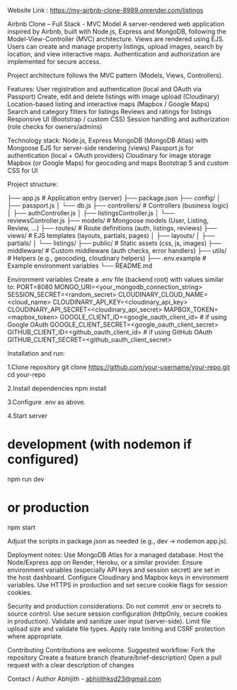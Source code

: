 Website Link : https://my-airbnb-clone-8989.onrender.com/listings

Airbnb Clone – Full Stack - MVC Model
A server-rendered web application inspired by Airbnb, built with Node.js, Express and MongoDB, following the Model-View-Controller (MVC) architecture. Views are rendered using EJS. Users can create and manage property listings, upload images, search by location, and view interactive maps. Authentication and authorization are implemented for secure access.

Project architecture follows the MVC pattern (Models, Views, Controllers).

Features:
  User registration and authentication (local and OAuth via Passport)
  Create, edit and delete listings with image upload (Cloudinary)
  Location-based listing and interactive maps (Mapbox / Google Maps)
  Search and category filters for listings
  Reviews and ratings for listings
  Responsive UI (Bootstrap / custom CSS)
  Session handling and authorization (role checks for owners/admins)
      
Technology stack:
  Node.js, Express
  MongoDB (MongoDB Atlas) with Mongoose
  EJS for server-side rendering (views)
  Passport.js for authentication (local + OAuth providers)
  Cloudinary for image storage
  Mapbox (or Google Maps) for geocoding and maps
  Bootstrap 5 and custom CSS for UI

Project structure:
  
  ├── app.js                    # Application entry (server)
  ├── package.json
  ├── config/
  │   ├── passport.js
  │   └── db.js
  ├── controllers/              # Controllers (business logic)
  │   ├── authController.js
  │   ├── listingsController.js
  │   └── reviewsController.js
  ├── models/                   # Mongoose models (User, Listing, Review, ...)
  ├── routes/                   # Route definitions (auth, listings, reviews)
  ├── views/                    # EJS templates (layouts, partials, pages)
  │   ├── layouts/
  │   ├── partials/
  │   └── listings/
  ├── public/                   # Static assets (css, js, images)
  ├── middleware/               # Custom middleware (auth checks, error handlers)
  ├── utils/                    # Helpers (e.g., geocoding, cloudinary helpers)
  ├── .env.example              # Example environment variables
  └── README.md

Environment variables
Create a .env file (backend root) with values similar to:
  PORT=8080
  MONGO_URI=<your_mongodb_connection_string>
  SESSION_SECRET=<random_secret>
  CLOUDINARY_CLOUD_NAME=<cloud_name>
  CLOUDINARY_API_KEY=<cloudinary_api_key>
  CLOUDINARY_API_SECRET=<cloudinary_api_secret>
  MAPBOX_TOKEN=<mapbox_token>
  GOOGLE_CLIENT_ID=<google_oauth_client_id>          # if using Google OAuth
  GOOGLE_CLIENT_SECRET=<google_oauth_client_secret>
  GITHUB_CLIENT_ID=<github_oauth_client_id>         # if using GitHub OAuth
  GITHUB_CLIENT_SECRET=<github_oauth_client_secret>

Installation and run:

1.Clone repository
git clone https://github.com/your-username/your-repo.git
cd your-repo

2.Install dependencies
npm install

3.Configure .env as above.

4.Start server
# development (with nodemon if configured)
npm run dev

# or production
npm start

Adjust the scripts in package.json as needed (e.g., dev → nodemon app.js).

Deployment notes:
  Use MongoDB Atlas for a managed database.
  Host the Node/Express app on Render, Heroku, or a similar provider.
  Ensure environment variables (especially API keys and session secret) are set in the host dashboard.
  Configure Cloudinary and Mapbox keys in environment variables.
  Use HTTPS in production and set secure cookie flags for session cookies.

Security and production considerations:
  Do not commit .env or secrets to source control.
  Use secure session configuration (httpOnly, secure cookies in production).
  Validate and sanitize user input (server-side).
  Limit file upload size and validate file types.
  Apply rate limiting and CSRF protection where appropriate.

Contributing
Contributions are welcome. Suggested workflow:
  Fork the repository
  Create a feature branch (feature/brief-description)
  Open a pull request with a clear description of changes
  
Contact / Author
Abhijith - abhijithksd23@gmail.com















